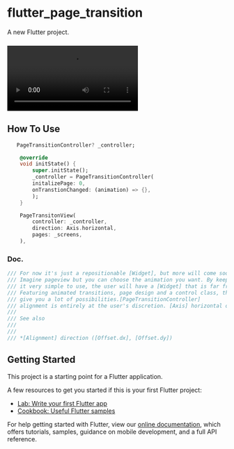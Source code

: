 # flutter_page_transition

A new Flutter project.
###
![Overview](https://user-images.githubusercontent.com/37551474/116740100-353de180-a9fd-11eb-95e6-2e6b0e40e9ac.mp4)



## How To Use

```dart
   PageTransitionController? _controller;

    @override
    void initState() {
        super.initState();
        _controller = PageTransitionController(
        initalizePage: 0,
        onTranstionChanged: (animation) => {},
        );
    }
```


```dart
    PageTransitonView(
        controller: _controller,
        direction: Axis.horizontal,
        pages: _screens,
    ),
```

### Doc.

```dart
/// For now it's just a repositionable [Widget], but more will come soon.
/// Imagine pageview but you can choose the animation you want. By keeping 
/// it very simple to use, the user will have a [Widget] that is far from all details.
/// Featuring animated transitions, page design and a control class, this widget will
/// give you a lot of possibilities.[PageTransitionController]
/// alignment is entirely at the user's discretion. [Axis] horizontal or vertical 
///
/// See also
/// 
/// 
/// *[Alignment] direction ([Offset.dx], [Offset.dy])
```

## Getting Started

This project is a starting point for a Flutter application.

A few resources to get you started if this is your first Flutter project:

- [Lab: Write your first Flutter app](https://flutter.dev/docs/get-started/codelab)
- [Cookbook: Useful Flutter samples](https://flutter.dev/docs/cookbook)

For help getting started with Flutter, view our
[online documentation](https://flutter.dev/docs), which offers tutorials,
samples, guidance on mobile development, and a full API reference.
